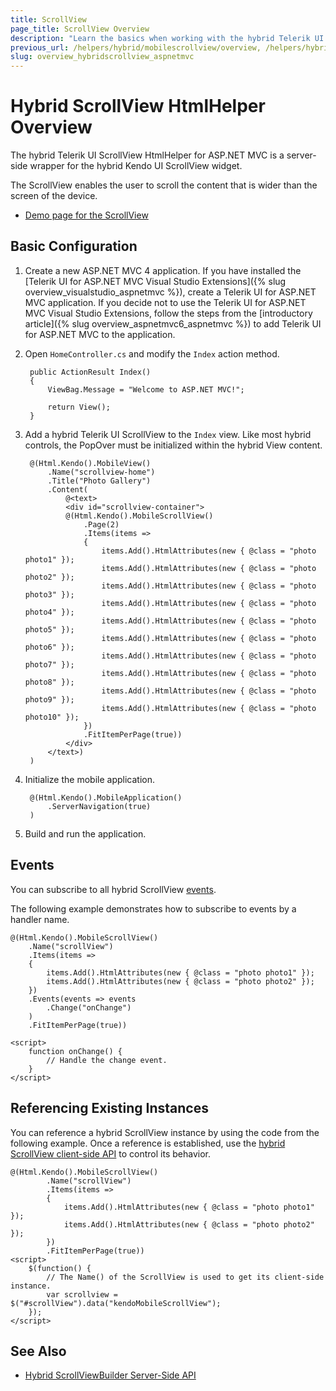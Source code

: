 ```yaml
---
title: ScrollView
page_title: ScrollView Overview
description: "Learn the basics when working with the hybrid Telerik UI ScrollView HtmlHelper for ASP.NET MVC."
previous_url: /helpers/hybrid/mobilescrollview/overview, /helpers/hybrid/mobilescrollview
slug: overview_hybridscrollview_aspnetmvc
---
```


#  Hybrid ScrollView HtmlHelper Overview

The hybrid Telerik UI ScrollView HtmlHelper for ASP.NET MVC is a server-side wrapper for the hybrid Kendo UI ScrollView widget.

The ScrollView enables the user to scroll the content that is wider than the screen of the device.

* [Demo page for the ScrollView](https://demos.telerik.com/kendo-ui/m/index#scrollview/mobile)

## Basic Configuration

1. Create a new ASP.NET MVC 4 application. If you have installed the [Telerik UI for ASP.NET MVC Visual Studio Extensions]({% slug overview_visualstudio_aspnetmvc %}), create a Telerik UI for ASP.NET MVC application. If you decide not to use the Telerik UI for ASP.NET MVC Visual Studio Extensions, follow the steps from the [introductory article]({% slug overview_aspnetmvc6_aspnetmvc %}) to add Telerik UI for ASP.NET MVC to the application.
1. Open `HomeController.cs` and modify the `Index` action method.

        public ActionResult Index()
        {
            ViewBag.Message = "Welcome to ASP.NET MVC!";

            return View();
        }

1. Add a hybrid Telerik UI ScrollView to the `Index` view. Like most hybrid controls, the PopOver must be initialized within the hybrid View content.

        @(Html.Kendo().MobileView()
            .Name("scrollview-home")
            .Title("Photo Gallery")
            .Content(
                @<text>
                <div id="scrollview-container">
                @(Html.Kendo().MobileScrollView()
                    .Page(2)
                    .Items(items =>
                    {
                        items.Add().HtmlAttributes(new { @class = "photo photo1" });
                        items.Add().HtmlAttributes(new { @class = "photo photo2" });
                        items.Add().HtmlAttributes(new { @class = "photo photo3" });
                        items.Add().HtmlAttributes(new { @class = "photo photo4" });
                        items.Add().HtmlAttributes(new { @class = "photo photo5" });
                        items.Add().HtmlAttributes(new { @class = "photo photo6" });
                        items.Add().HtmlAttributes(new { @class = "photo photo7" });
                        items.Add().HtmlAttributes(new { @class = "photo photo8" });
                        items.Add().HtmlAttributes(new { @class = "photo photo9" });
                        items.Add().HtmlAttributes(new { @class = "photo photo10" });
                    })
                    .FitItemPerPage(true))
                </div>
            </text>)
        )

1. Initialize the mobile application.

        @(Html.Kendo().MobileApplication()
            .ServerNavigation(true)
        )

1. Build and run the application.

## Events

You can subscribe to all hybrid ScrollView [events](https://docs.telerik.com/kendo-ui/api/javascript/mobile/ui/scrollview#events).

The following example demonstrates how to subscribe to events by a handler name.

    @(Html.Kendo().MobileScrollView()
        .Name("scrollView")
        .Items(items =>
        {
            items.Add().HtmlAttributes(new { @class = "photo photo1" });
            items.Add().HtmlAttributes(new { @class = "photo photo2" });
        })
        .Events(events => events
            .Change("onChange")
        )
        .FitItemPerPage(true))

    <script>
        function onChange() {
            // Handle the change event.
        }
    </script>

## Referencing Existing Instances

You can reference a hybrid ScrollView instance by using the code from the following example. Once a reference is established, use the [hybrid ScrollView client-side API](https://docs.telerik.com/kendo-ui/api/javascript/mobile/ui/scrollview#methods) to control its behavior.

    @(Html.Kendo().MobileScrollView()
            .Name("scrollView")
            .Items(items =>
            {
                items.Add().HtmlAttributes(new { @class = "photo photo1" });
                items.Add().HtmlAttributes(new { @class = "photo photo2" });
            })
            .FitItemPerPage(true))
    <script>
        $(function() {
            // The Name() of the ScrollView is used to get its client-side instance.
            var scrollview = $("#scrollView").data("kendoMobileScrollView");
        });
    </script>

## See Also

* [Hybrid ScrollViewBuilder Server-Side API](https://docs.telerik.com/aspnet-mvc/api/Kendo.Mvc.UI.Fluent/MobileScrollViewBuilder)
